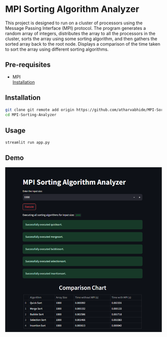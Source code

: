 # MPI Sorting Algorithm Analyzer

This project is designed to run on a cluster of processors using the Message Passing Interface (MPI) protocol. The program generates a random array of integers, distributes the array to all the processors in the cluster, sorts the array using some sorting algorithm, and then gathers the sorted array back to the root node.
Displays a comparison of the time taken to sort the array using different sorting algorithms.

## Pre-requisites
- MPI <br>
<a href='https://www.youtube.com/watch?v=bkfCrj-rBjU&t=186s' target='_blank'>Installation</a>


## Installation
```bash
git clone git remote add origin https://github.com/atharvabhide/MPI-Sorting-Analyzer.git
cd MPI-Sorting-Analyzer
```

## Usage
```bash
streamlit run app.py
```

## Demo
<p align="center">
  <img src="image.png" alt="Demo" style="display:block; margin:auto;">
</p>